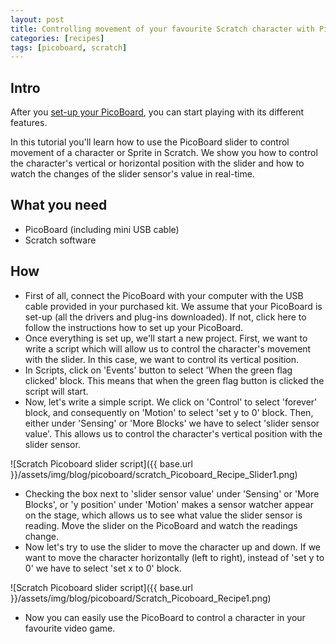 ```yaml
---
layout: post
title: Controlling movement of your favourite Scratch character with PicoBoard Slider
categories: [recipes]
tags: [picoboard, scratch]
---
```


## Intro
After you [set-up your PicoBoard](/ingredients-picoboard), you can start playing with its different features.

In this tutorial you'll learn how to use the PicoBoard slider to control movement of a character or Sprite in Scratch. We show you how to control the character's vertical or horizontal position with the slider and how to watch the changes of the slider sensor's value in real-time.

## What you need
- PicoBoard (including mini USB cable)
- Scratch software

## How
* First of all, connect the PicoBoard with your computer with the USB cable provided in your purchased kit. We assume that your PicoBoard is set-up (all the drivers and plug-ins downloaded). If not, click here to follow the instructions how to set up your PicoBoard.
* Once everything is set up, we'll start a new project. First, we want to write a script which will allow us to control the character's movement with the slider. In this case, we want to control its vertical position.
* In Scripts, click on 'Events' button to select 'When the green flag clicked' block. This means that when the green flag button is clicked the script will start.
* Now, let's write a simple script. We click on 'Control' to select 'forever' block, and consequently on 'Motion' to select 'set y to 0' block. Then, either under 'Sensing' or 'More Blocks' we have to select 'slider sensor value'. This allows us to control the character's vertical position with the slider sensor.

![Scratch Picoboard slider script]({{ base.url }}/assets/img/blog/picoboard/scratch_Picoboard_Recipe_Slider1.png)

* Checking the box next to 'slider sensor value' under 'Sensing' or 'More Blocks', or 'y position' under 'Motion' makes a sensor watcher appear on the stage, which allows us to see what value the slider sensor is reading. Move the slider on the PicoBoard and watch the readings change.
* Now let's try to use the slider to move the character up and down. If we want to move the character horizontally (left to right), instead of 'set y to 0' we have to select 'set x to 0' block.

![Scratch Picoboard slider script]({{ base.url }}/assets/img/blog/picoboard/Scratch_Picoboard_Recipe1.png)

* Now you can easily use the PicoBoard to control a character in your favourite video game.
